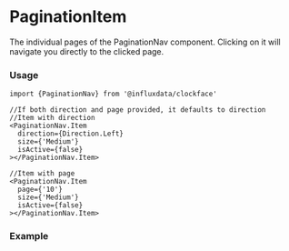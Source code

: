 # PaginationItem

The individual pages of the PaginationNav component. Clicking on it will navigate you directly to the clicked page.

### Usage

```tsx
import {PaginationNav} from '@influxdata/clockface'
```

```tsx
//If both direction and page provided, it defaults to direction
//Item with direction
<PaginationNav.Item
  direction={Direction.Left}
  size={'Medium'}
  isActive={false}
></PaginationNav.Item>
```

```tsx
//Item with page
<PaginationNav.Item
  page={'10'}
  size={'Medium'}
  isActive={false}
></PaginationNav.Item>
```

### Example

<!-- STORY -->

<!-- STORY HIDE START -->

<!-- STORY HIDE END -->

<!-- PROPS -->
